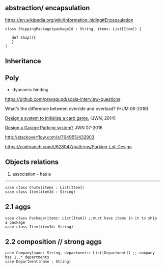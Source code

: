 abstraction/ encapsulation
------------

https://en.wikipedia.org/wiki/Information_hiding#Encapsulation

```
class ShippingPackage(packageId : String, items: List[Item]) {

   def ship(){
   }
}
```

Inheritance
-----------

Poly
----
- dyanamic binding

https://github.com/prayagupd/scala-interview-questions

What's the difference between override and overload? (HUM 06-2016)

[Design a system to initialize a card game.](https://www.glassdoor.com/Interview/Nordstrom-Software-Engineer-Interview-Questions-EI_IE1704.0,9_KO10,27.htm) (JWN, 2014)

[Design a Garage Parking system?](https://www.careercup.com/question?id=5750856565653504) JWN 07-2016

http://stackoverflow.com/a/764955/432903

https://coderanch.com/t/628047/patterns/Parking-Lot-Design

Objects relations
-----------------

1. association - has a
-----------------------

```
case class Chute(items : List[Item])
case class Item(itemId : String)
```

2.1 aggs
--------

```
case class Package(items: List[Item]) ;;must have items in it to ship a package
case class Item(itemId: String)
```

2.2 composition // strong aggs
------------------------------

```
case Company(name: String, departments: List[Department]) ;; company has 1..* departments
case Department(name : String)
```
